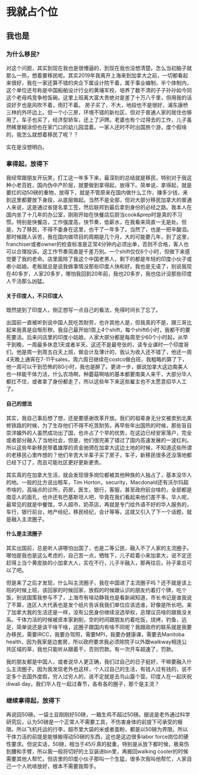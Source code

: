 <h1>我就占个位</h1>
<h2>我也是</h2>

  
<h3>为什么移民?</h3>
<p>对这个问题，其实到现在我也是很懵逼的，到现在我也没想清楚。怎么当初脑子就那么一热，想着要移民呢。其实2019年我离开上海来到加拿大之前，一切都看起来很好，我在一家还算不错的央企下属设计院干着，属于事业编制，半个体制内，这个单位还号称是中国船舶设计行业的黄埔军校，培养了数不清的子子孙孙如今同这个老母鸡竞争抢饭碗。这里上班离大富大贵绝对是差了十万八千里，但用我的话说好歹也是风吹不着，雨打不着。
  房子买了，不大，地段也不是很好，浦东康桥三林的外环边上。但一个小三房，环境不错的新社区，但对于普通人家的居住也够用了。车子也买了，经济型轿车，还上了沪牌。老婆也有个过得去的工作，儿子虽然稀里糊涂但也在家门口的幼儿园混着。一家人还时不时出国旅个游，度个假啥的，我怎么就想着移民了呢？？
</p>
<p>实在是没想明白。</p>


<h3>拿得起，放得下</h3>
<p>我经常跟朋友开玩笑，打工这一年多下来，最深刻的总结就是移民，特别对于我这种小老百姓，国内伪中产阶层，就要做到拿得起，放得下。简单说，拿得起，就是要扛的动50磅的重物，放得下，就是不管原来在国内做什么工作，赚多少钱，来到这里都要放下身段，从底层做起。当然不是全部，但对大部分移民加拿大的普通人来说，这是通过省提名拿工签，然后联邦到最后拿到身份的必经之路。我本人在国内坐了十几年的办公室，刚刚开始在快餐店后厨当cook&prep时是真的不习惯。特别是快餐店，工作强度高，快节奏，低薪水，在我看来简直一无是处。但是，为了移民，不得不委身在这里，也干了一年多了。当然了，也是一把辛酸泪。那时候跟人诉苦，我在国内做项目的周期是几个月，大的可能要几年，到了这里，franchiser或者owner的检查标准是正常4分钟内必须出单，否则不合格，客人也可以合理投诉。这工作节奏简直是千差万别。一个shift仅仅6个小时，但做下来感觉要了我的老命。店里面除了我这个中国老男人，剩下的都是年轻的印度小伙子或者小姑娘。老板就总是说我做事情没那些印度人快和好。我也是无语了，别说我现在40多岁，人家20多岁，哪怕我回到20年前，我也20多岁，我也估计没那些印度人干活那么凶猛。
</p>   
  
<h4>关于印度人，不只印度人</h4>
<p> 既然提到了印度人，倒正想写一点自己的看法，免得时间长了忘了。</p>
<p> 出国前一直被听到说中国人民吃苦耐劳，也许其他人是，但我真的不是，跟三哥比起来我真是自惭形秽。我自己最开始1周上4个shift，每个shift6小时，我都干的要死要活。后来问店里的印度小姑娘，人家大部分都是每周至少60个小时起，从早干到晚，一周最多休息1天或者半天。这还不是最夸张的，读专业课时一个印度哥们，他是周一到周五白天上班，做会计及薄计的，我认为收入还不错了，他还一周4天晚上通宵在7-11干sales，周六周日继续在costco做白班，我粗略的算了下，他一周可以干到恐怖的80小时，我也是醉了。更进一步，据说加拿大这边南美人也一样能干体力活，什么农场啊，种蘑菇啊啥的基本都要南美人来干，大部分华人都扛不住，或者拿了身份都走了，所以这些年下来这些雇主也不太愿意招华人工了。
</p>
<h4>自己的想法</h4>
<p>其实，我自己事后想了想，还是要感谢改革开放。我们的祖辈身无分文被卖到北美修铁路的时候，为了生存他们不得不吃苦耐劳。再早些年出国热的时候，那些盲目崇洋媚外的人虽然成功出了国，也许占了个早的优势，在这边已经安家落户，完全或者部分融入了当地社会，但是，他们很完美了错过了国内高速发展的一波红利。所以这些年新移民带着雄厚的资金驰骋在加拿大这边土地的时候，不知道这些所谓的老移民心里咋想的？他们辛苦大半辈子买了房子，车子，新移民很多还没落地都已经下订了，而且可能社区更好更新更贵。
</p>

<p>其实真的在加拿大生活，就会发现很多岗位都被其他种族的人独占了，基本没华人的地。一般的比方说出租车，Tim Horton，security，Macdonald还有沃尔玛超市啥的，高端点的诊所，药房，医生，银行，客服，甚至政府前台啥的，全部都是南亚人的面孔，也许还有巴基斯坦人吧，毕竟在我们看起来他们差不多。华人呢，最常见的就是中餐馆，华人超市，奶茶店，再就是专门给外语不好的华人服务的，车行，银行前台，地产经纪，移民经纪，会计等等。这就又引入了下一个话题，就是融入主流圈子。
</p>

<h4>什么是主流圈子</h4>
<p>其实出国前，总是听人讲哪怕出国了，也是二等公民，融入不了人家的主流圈子。哪怕是我也是这么考虑的，自己苦一点，牺牲下，儿子趁着小来加拿大，说不定还赶得上当个黄皮肤的小加拿大人，实在不行，儿子半融入，那再往后，孙子辈总可以了吧。
</p>
<p>但是来了之后才发现，什么叫主流圈子，我在中国进了主流圈子吗？还不就是该上班的时候上班，该回家的时候回家，放假的时候跟认识的朋友约着打个牌，吃个饭，别说国策我参与不了，上海市有啥动静我也是看新闻知道，市长书记是谁我说了不算，连区人大代表也是发个纸片告诉我我们单位应该选谁，好像是所长吧。来了加拿大我的生活还是一样，没有公民身份继续没选举权，总理议员啥的跟我没关系。干体力活的时候被资本家剥削，空的时间跟朋友约着吃饭，烧烤，钓鱼，远足，简单说还是该干啥干啥，这圈子跟国内有啥不同呢？我跟政府的联系就是我要办移民，需要IRCC，我要办驾照，需要MPI，我要办健康课，需要去Manitoba health，因为我家是边套房，所以政府要求我必须除院子以外跟walkway相连公共区域的草，我也只能听从跟着干，否则罚款。有一次开车超速了，罚款。
</p>
<p>我的朋友都是中国人，或者说华人更正确，我们过自己的日子挺好，干嘛要融入什么主流圈子。因为我发现老外也这样，个人过自己的生活，有钱人过有钱的，说不定多个去国外度假，穷人过穷人的，说不定就是去鸟山露个营。印度人在一起庆祝diwali day，我们华人在一起过春节，各有各的圈子，那个是主流？
</p>

<h3>继续拿得起，放得下</h3>
<p> 再说回50磅。一袋土豆刚刚好50磅，一箱生鸡不超过50磅。据说是老外通过科学研究后，认为50磅是一个正常人不需要工具，不伤害身体的前提下可承受的极限。所以飞机托运的行李，超市里大袋的米或者面粉，都是以50磅为界限。所以干体力活的前提是能够搬得动50磅的东西，这也是这边很多labor force岗位的硬性要求。但说实话，50磅，相当于45斤真的挺重，特别是从放下都时候，极易伤到腰和手臂，所以我一般将切好的土豆装进bin里，再搬回walking cooler的时候需要其他人帮忙。但店里的印度小伙子那叫一个生猛，很多次我叫他帮忙，人家自己一个人吭哧放好，根本不需要我帮手。
 
</p>  
